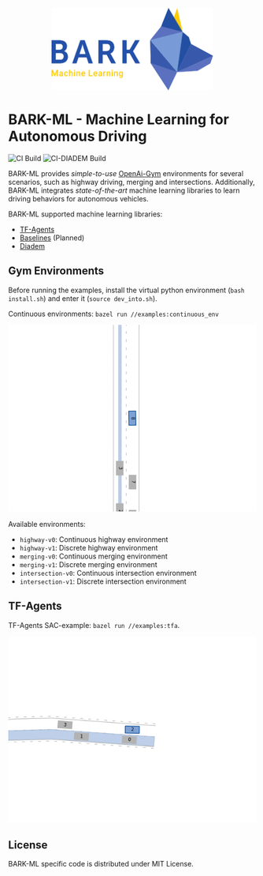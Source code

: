 
<p align="center">
<img src="docs/images/bark_ml_logo.png" width="65%" alt="BARK-ML" />
</p>

# BARK-ML - Machine Learning for Autonomous Driving

![CI Build](https://github.com/bark-simulator/bark-ml/workflows/CI/badge.svg)
![CI-DIADEM Build](https://github.com/bark-simulator/bark-ml/workflows/CI-DIADEM/badge.svg)

BARK-ML provides <i>simple-to-use</i> [OpenAi-Gym](https://github.com/openai/gym) environments for several scenarios, such as highway driving, merging and intersections.
Additionally, BARK-ML integrates <i>state-of-the-art</i> machine learning libraries to learn driving behaviors for autonomous vehicles.

BARK-ML supported machine learning libraries:

* [TF-Agents](https://github.com/tensorflow/agents)
* [Baselines](https://github.com/openai/baselines) (Planned)
* [Diadem](https://github.com/juloberno/diadem)

## Gym Environments

Before running the examples, install the virtual python environment (`bash install.sh`) and enter it (`source dev_into.sh`).

Continuous environments: `bazel run //examples:continuous_env`
<p align="center">
<img src="docs/images/bark_ml_highway.gif" alt="BARK-ML Highway" />
</p>

Available environments:

* `highway-v0`: Continuous highway environment
* `highway-v1`: Discrete highway environment
* `merging-v0`: Continuous merging environment
* `merging-v1`: Discrete merging environment
* `intersection-v0`: Continuous intersection environment
* `intersection-v1`: Discrete intersection environment

## TF-Agents

TF-Agents SAC-example: `bazel run //examples:tfa`.

<p align="center">
<img src="docs/images/bark-ml.gif" alt="BARK-ML Highway" />
</p>

## License

BARK-ML specific code is distributed under MIT License.
